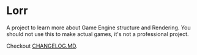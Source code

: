 # Lorr
A project to learn more about Game Engine structure and Rendering.
You should not use this to make actual games, it's not a professional project.

Checkout [CHANGELOG.MD](CHANGELOG.MD).